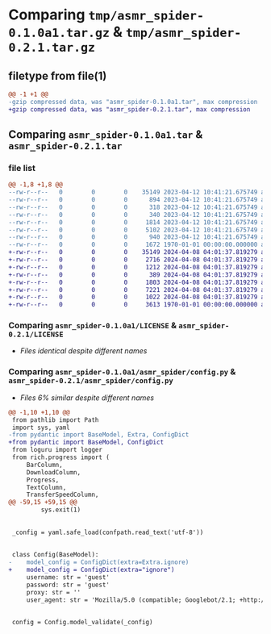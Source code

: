 # Comparing `tmp/asmr_spider-0.1.0a1.tar.gz` & `tmp/asmr_spider-0.2.1.tar.gz`

## filetype from file(1)

```diff
@@ -1 +1 @@
-gzip compressed data, was "asmr_spider-0.1.0a1.tar", max compression
+gzip compressed data, was "asmr_spider-0.2.1.tar", max compression
```

## Comparing `asmr_spider-0.1.0a1.tar` & `asmr_spider-0.2.1.tar`

### file list

```diff
@@ -1,8 +1,8 @@
--rw-r--r--   0        0        0    35149 2023-04-12 10:41:21.675749 asmr_spider-0.1.0a1/LICENSE
--rw-r--r--   0        0        0      894 2023-04-12 10:41:21.675749 asmr_spider-0.1.0a1/README.md
--rw-r--r--   0        0        0      318 2023-04-12 10:41:21.675749 asmr_spider-0.1.0a1/asmr_spider/__init__.py
--rw-r--r--   0        0        0      340 2023-04-12 10:41:21.675749 asmr_spider-0.1.0a1/asmr_spider/__main__.py
--rw-r--r--   0        0        0     1814 2023-04-12 10:41:21.675749 asmr_spider-0.1.0a1/asmr_spider/config.py
--rw-r--r--   0        0        0     5102 2023-04-12 10:41:21.675749 asmr_spider-0.1.0a1/asmr_spider/spider.py
--rw-r--r--   0        0        0      940 2023-04-12 10:41:21.675749 asmr_spider-0.1.0a1/pyproject.toml
--rw-r--r--   0        0        0     1672 1970-01-01 00:00:00.000000 asmr_spider-0.1.0a1/PKG-INFO
+-rw-r--r--   0        0        0    35149 2024-04-08 04:01:37.819279 asmr_spider-0.2.1/LICENSE
+-rw-r--r--   0        0        0     2716 2024-04-08 04:01:37.819279 asmr_spider-0.2.1/README.md
+-rw-r--r--   0        0        0     1212 2024-04-08 04:01:37.819279 asmr_spider-0.2.1/asmr_spider/__init__.py
+-rw-r--r--   0        0        0      389 2024-04-08 04:01:37.819279 asmr_spider-0.2.1/asmr_spider/__main__.py
+-rw-r--r--   0        0        0     1803 2024-04-08 04:01:37.819279 asmr_spider-0.2.1/asmr_spider/config.py
+-rw-r--r--   0        0        0     7221 2024-04-08 04:01:37.819279 asmr_spider-0.2.1/asmr_spider/spider.py
+-rw-r--r--   0        0        0     1022 2024-04-08 04:01:37.819279 asmr_spider-0.2.1/pyproject.toml
+-rw-r--r--   0        0        0     3613 1970-01-01 00:00:00.000000 asmr_spider-0.2.1/PKG-INFO
```

### Comparing `asmr_spider-0.1.0a1/LICENSE` & `asmr_spider-0.2.1/LICENSE`

 * *Files identical despite different names*

### Comparing `asmr_spider-0.1.0a1/asmr_spider/config.py` & `asmr_spider-0.2.1/asmr_spider/config.py`

 * *Files 6% similar despite different names*

```diff
@@ -1,10 +1,10 @@
 from pathlib import Path
 import sys, yaml
-from pydantic import BaseModel, Extra, ConfigDict
+from pydantic import BaseModel, ConfigDict
 from loguru import logger
 from rich.progress import (
     BarColumn,
     DownloadColumn,
     Progress,
     TextColumn,
     TransferSpeedColumn,
@@ -59,15 +59,15 @@
         sys.exit(1)
 
 
 _config = yaml.safe_load(confpath.read_text('utf-8'))
 
 
 class Config(BaseModel):
-    model_config = ConfigDict(extra=Extra.ignore)
+    model_config = ConfigDict(extra="ignore")
     username: str = 'guest'
     password: str = 'guest'
     proxy: str = ''
     user_agent: str = 'Mozilla/5.0 (compatible; Googlebot/2.1; +http://www.google.com/bot.html)'
 
 
 config = Config.model_validate(_config)
```

